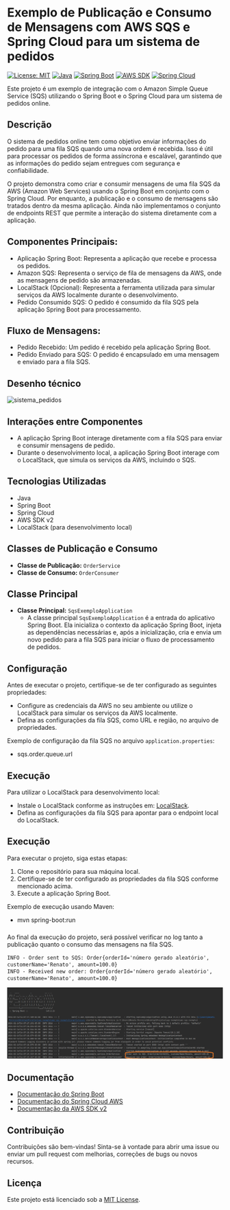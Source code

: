 # Exemplo de Publicação e Consumo de Mensagens com AWS SQS e Spring Cloud para um sistema de pedidos


[![License: MIT](https://img.shields.io/badge/License-MIT-yellow.svg)](https://opensource.org/licenses/MIT)
[![Java](https://img.shields.io/badge/Java-11%2B-red)](https://www.oracle.com/java/technologies/javase-jdk11-downloads.html)
[![Spring Boot](https://img.shields.io/badge/Spring%20Boot-3+-green)](https://spring.io/projects/spring-boot)
[![AWS SDK](https://img.shields.io/badge/AWS%20SDK%20v2+-blue)](https://docs.aws.amazon.com/sdk-for-java/v2/developer-guide/welcome.html)
[![Spring Cloud](https://img.shields.io/badge/Spring%20Cloud-3+-blue)](https://spring.io/projects/spring-cloud)

Este projeto é um exemplo de integração com o Amazon Simple Queue Service (SQS) utilizando o Spring Boot e o Spring Cloud para um sistema de pedidos online.

## Descrição

O sistema de pedidos online tem como objetivo enviar informações do pedido para uma fila SQS quando uma nova ordem é recebida. Isso é útil para processar os pedidos de forma assíncrona e escalável, garantindo que as informações do pedido sejam entregues com segurança e confiabilidade.

O projeto demonstra como criar e consumir mensagens de uma fila SQS da AWS (Amazon Web Services) usando o Spring Boot em conjunto com o Spring Cloud. Por enquanto, a publicação e o consumo de mensagens são tratados dentro da mesma aplicação. Ainda não implementamos o conjunto de endpoints REST que permite a interação do sistema diretamente com a aplicação.

## Componentes Principais:
- Aplicação Spring Boot: Representa a aplicação que recebe e processa os pedidos.
- Amazon SQS: Representa o serviço de fila de mensagens da AWS, onde as mensagens de pedido são armazenadas.
- LocalStack (Opcional): Representa a ferramenta utilizada para simular serviços da AWS localmente durante o desenvolvimento.
- Pedido Consumido SQS: O pedido é consumido da fila SQS pela aplicação Spring Boot para processamento.

## Fluxo de Mensagens:
- Pedido Recebido: Um pedido é recebido pela aplicação Spring Boot.
- Pedido Enviado para SQS: O pedido é encapsulado em uma mensagem e enviado para a fila SQS.

## Desenho técnico
![sistema_pedidos](https://github.com/renatoredes/aws-sqs-exemplo/assets/18330802/7a3fcc49-6935-458f-913c-ce495834b6cb)


## Interações entre Componentes
- A aplicação Spring Boot interage diretamente com a fila SQS para enviar e consumir mensagens de pedido.
- Durante o desenvolvimento local, a aplicação Spring Boot interage com o LocalStack, que simula os serviços da AWS, incluindo o SQS.

## Tecnologias Utilizadas

- Java
- Spring Boot
- Spring Cloud
- AWS SDK v2
- LocalStack (para desenvolvimento local)
## Classes de Publicação e Consumo

- **Classe de Publicação:** `OrderService`
- **Classe de Consumo:** `OrderConsumer`

## Classe Principal

- **Classe Principal:** `SqsExemploApplication`
    - A classe principal `SqsExemploApplication` é a entrada do aplicativo Spring Boot. Ela inicializa o contexto da aplicação Spring Boot, injeta as dependências necessárias e, após a inicialização, cria e envia um novo pedido para a fila SQS para iniciar o fluxo de processamento de pedidos.

## Configuração

Antes de executar o projeto, certifique-se de ter configurado as seguintes propriedades:

- Configure as credenciais da AWS no seu ambiente ou utilize o LocalStack para simular os serviços da AWS localmente.
- Defina as configurações da fila SQS, como URL e região, no arquivo de propriedades.

Exemplo de configuração da fila SQS no arquivo `application.properties`:

* sqs.order.queue.url

## Execução

Para utilizar o LocalStack para desenvolvimento local:

- Instale o LocalStack conforme as instruções em: [LocalStack](https://github.com/localstack/localstack).
- Defina as configurações da fila SQS para apontar para o endpoint local do LocalStack.

## Execução

Para executar o projeto, siga estas etapas:

1. Clone o repositório para sua máquina local.
2. Certifique-se de ter configurado as propriedades da fila SQS conforme mencionado acima.
3. Execute a aplicação Spring Boot.

Exemplo de execução usando Maven:

* mvn spring-boot:run


### 
Ao final da execução do projeto, será possível verificar no log tanto a publicação quanto o consumo das mensagens na fila SQS.
````
INFO - Order sent to SQS: Order{orderId='número gerado aleatório', customerName='Renato', amount=100.0}
INFO - Received new order: Order{orderId='número gerado aleatório', customerName='Renato', amount=100.0}
````
![img.png](src/main/resources/static/img.png)

## Documentação

- [Documentação do Spring Boot](https://spring.io/projects/spring-boot)
- [Documentação do Spring Cloud AWS](https://docs.awspring.io/spring-cloud-aws/docs/3.1.0/reference/html/index.html#starter-dependencies)
- [Documentação da AWS SDK v2](https://docs.aws.amazon.com/sdk-for-java/v2/developer-guide/welcome.html)

## Contribuição

Contribuições são bem-vindas! Sinta-se à vontade para abrir uma issue ou enviar um pull request com melhorias, correções de bugs ou novos recursos.

## Licença

Este projeto está licenciado sob a [MIT License](LICENSE).
